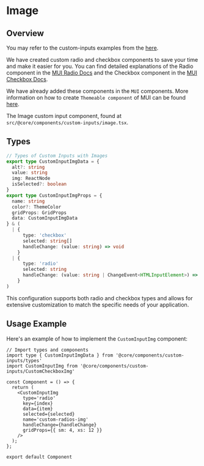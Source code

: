 # Image

## Overview

You may refer to the custom-inputs examples from the [here](/docs/user-interface/form-elements/custom-inputs).

We have created custom radio and checkbox components to save your time and make it easier for you. You can find detailed explanations of the Radio component in the [MUI Radio Docs](https://mui.com/material-ui/react-radio-button/) and the Checkbox component in the [MUI Checkbox Docs](https://mui.com/material-ui/react-checkbox/).

We have already added these components in the `MUI` components. More information on how to create `Themeable component` of MUI can be found [here](https://mui.com/material-ui/guides/themeable-component/#introduction).

The Image custom input component, found at `src/@core/components/custom-inputs/image.tsx`.

## Types

```ts title='src/@core/components/custom-inputs/types'
// Types of Custom Inputs with Images
export type CustomInputImgData = {
  alt?: string
  value: string
  img: ReactNode
  isSelected?: boolean
}
export type CustomInputImgProps = {
  name: string
  color?: ThemeColor
  gridProps: GridProps
  data: CustomInputImgData
} & (
  | {
      type: 'checkbox'
      selected: string[]
      handleChange: (value: string) => void
    }
  | {
      type: 'radio'
      selected: string
      handleChange: (value: string | ChangeEvent<HTMLInputElement>) => void
    }
)
```

This configuration supports both radio and checkbox types and allows for extensive customization to match the specific needs of your application.

## Usage Example

Here's an example of how to implement the `CustomInputImg` component:

```tsx
// Import types and components
import type { CustomInputImgData } from '@core/components/custom-inputs/types'
import CustomInputImg from '@core/components/custom-inputs/CustomCheckboxImg'

const Component = () => {
  return (
    <CustomInputImg
      type='radio'
      key={index}
      data={item}
      selected={selected}
      name='custom-radios-img'
      handleChange={handleChange}
      gridProps={{ sm: 4, xs: 12 }}
    />
  );
};

export default Component
```
